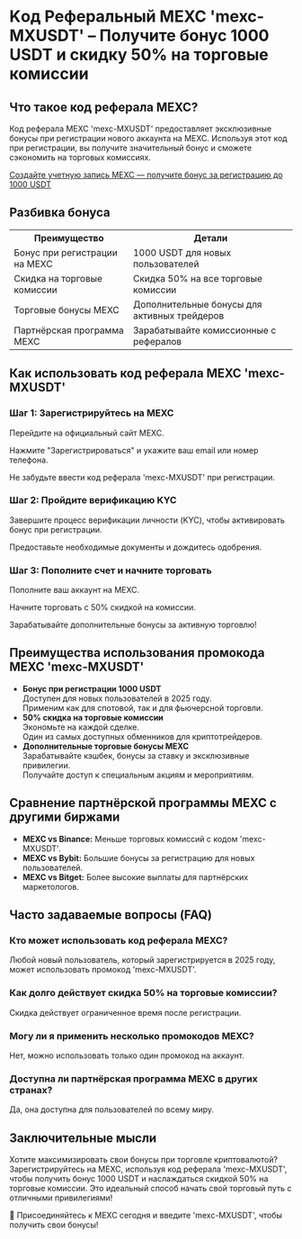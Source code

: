 <h1>Kод Pеферальный MEXC 'mexc-MXUSDT' – Получите бонус 1000 USDT и скидку 50% на торговые комиссии</h1>

<h2>Что такое код реферала MEXC?</h2>
<p>Код реферала MEXC 'mexc-MXUSDT' предоставляет эксклюзивные бонусы при регистрации нового аккаунта на MEXC. Используя этот код при регистрации, вы получите значительный бонус и сможете сэкономить на торговых комиссиях.</p>

<a href="https://www.mexc.com/register?inviteCode=mexc-MXUSDT" target="_blank">Создайте учетную запись MEXC — получите бонус за регистрацию до 1000 USDT</a>

<h2>Разбивка бонуса</h2>
<table>
        <tr>
            <th>Преимущество</th>
            <th>Детали</th>
        </tr>
        <tr>
            <td>Бонус при регистрации на MEXC</td>
            <td>1000 USDT для новых пользователей</td>
        </tr>
        <tr>
            <td>Скидка на торговые комиссии</td>
            <td>Скидка 50% на все торговые комиссии</td>
        </tr>
        <tr>
            <td>Торговые бонусы MEXC</td>
            <td>Дополнительные бонусы для активных трейдеров</td>
        </tr>
        <tr>
            <td>Партнёрская программа MEXC</td>
            <td>Зарабатывайте комиссионные с рефералов</td>
        </tr>
</table>

<h2>Как использовать код реферала MEXC 'mexc-MXUSDT'</h2>
<h3>Шаг 1: Зарегистрируйтесь на MEXC</h3>
<p>Перейдите на официальный сайт MEXC.</p>
<p>Нажмите "Зарегистрироваться" и укажите ваш email или номер телефона.</p>
<p>Не забудьте ввести код реферала 'mexc-MXUSDT' при регистрации.</p>

<h3>Шаг 2: Пройдите верификацию KYC</h3>
<p>Завершите процесс верификации личности (KYC), чтобы активировать бонус при регистрации.</p>
<p>Предоставьте необходимые документы и дождитесь одобрения.</p>

<h3>Шаг 3: Пополните счет и начните торговать</h3>
<p>Пополните ваш аккаунт на MEXC.</p>
<p>Начните торговать с 50% скидкой на комиссии.</p>
<p>Зарабатывайте дополнительные бонусы за активную торговлю!</p>

<h2>Преимущества использования промокода MEXC 'mexc-MXUSDT'</h2>
<ul>
        <li><strong>Бонус при регистрации 1000 USDT</strong><br>Доступен для новых пользователей в 2025 году.<br>Применим как для спотовой, так и для фьючерсной торговли.</li>
        <li><strong>50% скидка на торговые комиссии</strong><br>Экономьте на каждой сделке.<br>Один из самых доступных обменников для криптотрейдеров.</li>
        <li><strong>Дополнительные торговые бонусы MEXC</strong><br>Зарабатывайте кэшбек, бонусы за ставку и эксклюзивные привилегии.<br>Получайте доступ к специальным акциям и мероприятиям.</li>
</ul>

<h2>Сравнение партнёрской программы MEXC с другими биржами</h2>
<ul>
        <li><strong>MEXC vs Binance:</strong> Меньше торговых комиссий с кодом 'mexc-MXUSDT'.</li>
        <li><strong>MEXC vs Bybit:</strong> Большие бонусы за регистрацию для новых пользователей.</li>
        <li><strong>MEXC vs Bitget:</strong> Более высокие выплаты для партнёрских маркетологов.</li>
</ul>

<h2>Часто задаваемые вопросы (FAQ)</h2>
<h3>Кто может использовать код реферала MEXC?</h3>
<p>Любой новый пользователь, который зарегистрируется в 2025 году, может использовать промокод 'mexc-MXUSDT'.</p>

<h3>Как долго действует скидка 50% на торговые комиссии?</h3>
<p>Скидка действует ограниченное время после регистрации.</p>

<h3>Могу ли я применить несколько промокодов MEXC?</h3>
<p>Нет, можно использовать только один промокод на аккаунт.</p>

<h3>Доступна ли партнёрская программа MEXC в других странах?</h3>
<p>Да, она доступна для пользователей по всему миру.</p>

<h2>Заключительные мысли</h2>
<p>Хотите максимизировать свои бонусы при торговле криптовалютой? Зарегистрируйтесь на MEXC, используя код реферала 'mexc-MXUSDT', чтобы получить бонус 1000 USDT и наслаждаться скидкой 50% на торговые комиссии. Это идеальный способ начать свой торговый путь с отличными привилегиями!</p>

<p>🚀 Присоединяйтесь к MEXC сегодня и введите 'mexc-MXUSDT', чтобы получить свои бонусы!</p>
</body>
</html>
